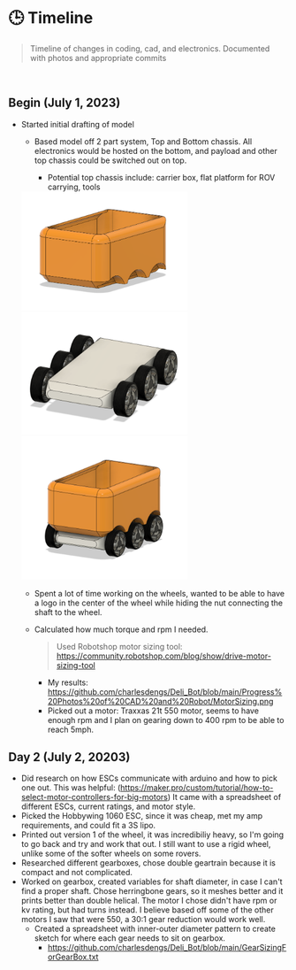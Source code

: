 # **🕒 Timeline**

> Timeline of changes in coding, cad, and electronics. Documented with photos and appropriate commits

<br>

## Begin (July 1, 2023)

* Started initial drafting of model
    * Based model off 2 part system, Top and Bottom chassis. All electronics would be hosted on the bottom, and payload and other top chassis could be switched out on top.
        
        * Potential top chassis include: carrier box, flat platform for ROV carrying, tools     
    <img src="https://github.com/charlesdengs/Deli_Bot/blob/main/Progress%20Photos%20of%20CAD%20and%20Robot/TopChassisV1.png" width="300" />
    <img src="https://github.com/charlesdengs/Deli_Bot/blob/main/Progress%20Photos%20of%20CAD%20and%20Robot/BottomChassisV1.png" width="300" />
    <img src="https://github.com/charlesdengs/Deli_Bot/blob/main/Progress%20Photos%20of%20CAD%20and%20Robot/WholeAssemblyV1.png" width="300" />
    
    * Spent a lot of time working on the wheels, wanted to be able to have a logo in the center of the wheel while hiding the nut connecting the shaft to the wheel.
    
    * Calculated how much torque and rpm I needed.
        > Used Robotshop motor sizing tool: https://community.robotshop.com/blog/show/drive-motor-sizing-tool
        
        * My results: https://github.com/charlesdengs/Deli_Bot/blob/main/Progress%20Photos%20of%20CAD%20and%20Robot/MotorSizing.png
        * Picked out a motor: Traxxas 21t 550 motor, seems to have enough rpm and I plan on gearing down to 400 rpm to be able to reach 5mph.

        

## Day 2 (July 2, 20203)
* Did research on how ESCs communicate with arduino and how to pick one out. This was helpful: (https://maker.pro/custom/tutorial/how-to-select-motor-controllers-for-big-motors) It came with a spreadsheet of different ESCs, current ratings, and motor style.
* Picked the Hobbywing 1060 ESC, since it was cheap, met my amp requirements, and could fit a 3S lipo.
* Printed out version 1 of the wheel, it was incredibiliy heavy, so I'm going to go back and try and work that out. I still want to use a rigid wheel, unlike some of the softer wheels on some rovers.
* Researched different gearboxes, chose double geartrain because it is compact and not complicated.
* Worked on gearbox, created variables for shaft diameter, in case I can't find a proper shaft. Chose herringbone gears, so it meshes better and it prints better than double helical. The motor I chose didn't have rpm or kv rating, but had turns instead. I believe based off some of the other motors I saw that were 550, a 30:1 gear reduction would work well.
    * Created a spreadsheet with inner-outer diameter pattern to create sketch for where each gear needs to sit on gearbox.
        * https://github.com/charlesdengs/Deli_Bot/blob/main/GearSizingForGearBox.txt
